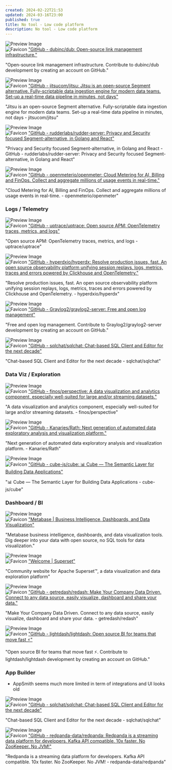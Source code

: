 ```yaml
---
created: 2024-02-22T21:53
updated: 2024-03-16T23:00
published: true
title: No tool - Low code platform
description: No tool - Low code platform
---
```



<div class="bg-white rounded-lg shadow-md p-4 flex">
  <div class="w-24 h-24 mr-4 flex-shrink-0">
    <img src="https://repository-images.githubusercontent.com/529708137/b511aa1c-7e86-4dfd-ba1e-df76e0adf023" alt="Preview Image" class="w-full h-full object-cover rounded">
  </div>
  <div>
    <div class="text-xl font-semibold mb-2 flex items-center">
      <img src="https://github.githubassets.com/favicons/favicon.svg" alt="Favicon" class="w-4 h-4 mr-2">
      <a href="https://github.com/dubinc/dub" target="_blank" class="text-blue-600 hover:underline">"GitHub - dubinc/dub: Open-source link management infrastructure."</a>
    </div>
    <p class="text-gray-600">"Open-source link management infrastructure. Contribute to dubinc/dub development by creating an account on GitHub."</p>
  </div>
</div>




<div class="bg-white rounded-lg shadow-md p-4 flex">
  <div class="w-24 h-24 mr-4 flex-shrink-0">
    <img src="https://repository-images.githubusercontent.com/285012857/d1144180-9639-11eb-8848-d7d896d426ff" alt="Preview Image" class="w-full h-full object-cover rounded">
  </div>
  <div>
    <div class="text-xl font-semibold mb-2 flex items-center">
      <img src="https://github.githubassets.com/favicons/favicon.svg" alt="Favicon" class="w-4 h-4 mr-2">
      <a href="https://github.com/jitsucom/jitsu" target="_blank" class="text-blue-600 hover:underline">"GitHub - jitsucom/jitsu: Jitsu is an open-source Segment alternative. Fully-scriptable data ingestion engine for modern data teams. Set-up a real-time data pipeline in minutes, not days"</a>
    </div>
    <p class="text-gray-600">"Jitsu is an open-source Segment alternative. Fully-scriptable data ingestion engine for modern data teams. Set-up a real-time data pipeline in minutes, not days - jitsucom/jitsu"</p>
  </div>
</div>



<div class="bg-white rounded-lg shadow-md p-4 flex">
  <div class="w-24 h-24 mr-4 flex-shrink-0">
    <img src="https://repository-images.githubusercontent.com/197743848/836735f6-dc16-4906-9d1f-2fce19b48665" alt="Preview Image" class="w-full h-full object-cover rounded">
  </div>
  <div>
    <div class="text-xl font-semibold mb-2 flex items-center">
      <img src="https://github.githubassets.com/favicons/favicon.svg" alt="Favicon" class="w-4 h-4 mr-2">
      <a href="https://github.com/rudderlabs/rudder-server" target="_blank" class="text-blue-600 hover:underline">"GitHub - rudderlabs/rudder-server: Privacy and Security focused Segment-alternative, in Golang and React"</a>
    </div>
    <p class="text-gray-600">"Privacy and Security focused Segment-alternative, in Golang and React   - GitHub - rudderlabs/rudder-server: Privacy and Security focused Segment-alternative, in Golang and React"</p>
  </div>
</div>




<div class="bg-white rounded-lg shadow-md p-4 flex">
  <div class="w-24 h-24 mr-4 flex-shrink-0">
    <img src="https://repository-images.githubusercontent.com/650344440/11b72f99-1d37-4c19-ac01-a35f92c1929a" alt="Preview Image" class="w-full h-full object-cover rounded">
  </div>
  <div>
    <div class="text-xl font-semibold mb-2 flex items-center">
      <img src="https://github.githubassets.com/favicons/favicon.svg" alt="Favicon" class="w-4 h-4 mr-2">
      <a href="https://github.com/openmeterio/openmeter" target="_blank" class="text-blue-600 hover:underline">"GitHub - openmeterio/openmeter: Cloud Metering for AI, Billing and FinOps. Collect and aggregate millions of usage events in real-time."</a>
    </div>
    <p class="text-gray-600">"Cloud Metering for AI, Billing and FinOps. Collect and aggregate millions of usage events in real-time. - openmeterio/openmeter"</p>
  </div>
</div>


### Logs / Telemetry


<div class="bg-white rounded-lg shadow-md p-4 flex">
  <div class="w-24 h-24 mr-4 flex-shrink-0">
    <img src="https://opengraph.githubassets.com/0f37741322b27fadbc1cdd36a36db424aaf3c0d460180388fb07e521eb2630f3/uptrace/uptrace" alt="Preview Image" class="w-full h-full object-cover rounded">
  </div>
  <div>
    <div class="text-xl font-semibold mb-2 flex items-center">
      <img src="https://github.githubassets.com/favicons/favicon.svg" alt="Favicon" class="w-4 h-4 mr-2">
      <a href="https://github.com/uptrace/uptrace" target="_blank" class="text-blue-600 hover:underline">"GitHub - uptrace/uptrace: Open source APM: OpenTelemetry traces, metrics, and logs"</a>
    </div>
    <p class="text-gray-600">"Open source APM: OpenTelemetry traces, metrics, and logs - uptrace/uptrace"</p>
  </div>
</div>



<div class="bg-white rounded-lg shadow-md p-4 flex">
  <div class="w-24 h-24 mr-4 flex-shrink-0">
    <img src="https://opengraph.githubassets.com/8e9b50e8d8c8b102448f3986fef2c57ee762dc6246db3422805f3625a91d455f/hyperdxio/hyperdx" alt="Preview Image" class="w-full h-full object-cover rounded">
  </div>
  <div>
    <div class="text-xl font-semibold mb-2 flex items-center">
      <img src="https://github.githubassets.com/favicons/favicon.svg" alt="Favicon" class="w-4 h-4 mr-2">
      <a href="https://github.com/hyperdxio/hyperdx" target="_blank" class="text-blue-600 hover:underline">"GitHub - hyperdxio/hyperdx: Resolve production issues, fast. An open source observability platform unifying session replays, logs, metrics, traces and errors powered by Clickhouse and OpenTelemetry."</a>
    </div>
    <p class="text-gray-600">"Resolve production issues, fast. An open source observability platform unifying session replays, logs, metrics, traces and errors powered by Clickhouse and OpenTelemetry. - hyperdxio/hyperdx"</p>
  </div>
</div>




<div class="bg-white rounded-lg shadow-md p-4 flex">
  <div class="w-24 h-24 mr-4 flex-shrink-0">
    <img src="https://opengraph.githubassets.com/fe3ea20251e6d1bc3a9ba5411e971ee498b83c1a6441342433601fa41b08750b/Graylog2/graylog2-server" alt="Preview Image" class="w-full h-full object-cover rounded">
  </div>
  <div>
    <div class="text-xl font-semibold mb-2 flex items-center">
      <img src="https://github.githubassets.com/favicons/favicon.svg" alt="Favicon" class="w-4 h-4 mr-2">
      <a href="https://github.com/Graylog2/graylog2-server" target="_blank" class="text-blue-600 hover:underline">"GitHub - Graylog2/graylog2-server: Free and open log management"</a>
    </div>
    <p class="text-gray-600">"Free and open log management. Contribute to Graylog2/graylog2-server development by creating an account on GitHub."</p>
  </div>
</div>




<div class="bg-white rounded-lg shadow-md p-4 flex">
  <div class="w-24 h-24 mr-4 flex-shrink-0">
    <img src="https://repository-images.githubusercontent.com/614656648/5abd81d4-f291-41e5-b8e0-a3f3d2904737" alt="Preview Image" class="w-full h-full object-cover rounded">
  </div>
  <div>
    <div class="text-xl font-semibold mb-2 flex items-center">
      <img src="https://github.githubassets.com/favicons/favicon.svg" alt="Favicon" class="w-4 h-4 mr-2">
      <a href="https://github.com/sqlchat/sqlchat" target="_blank" class="text-blue-600 hover:underline">"GitHub - sqlchat/sqlchat: Chat-based SQL Client and Editor for the next decade"</a>
    </div>
    <p class="text-gray-600">"Chat-based SQL Client and Editor for the next decade - sqlchat/sqlchat"</p>
  </div>
</div>



### Data Viz / Exploration


<div class="bg-white rounded-lg shadow-md p-4 flex">
  <div class="w-24 h-24 mr-4 flex-shrink-0">
    <img src="https://repository-images.githubusercontent.com/109291007/64988459-0986-451d-b9c7-4cad8be424b1" alt="Preview Image" class="w-full h-full object-cover rounded">
  </div>
  <div>
    <div class="text-xl font-semibold mb-2 flex items-center">
      <img src="https://github.githubassets.com/favicons/favicon.svg" alt="Favicon" class="w-4 h-4 mr-2">
      <a href="https://github.com/finos/perspective" target="_blank" class="text-blue-600 hover:underline">"GitHub - finos/perspective: A data visualization and analytics component, especially well-suited for large and/or streaming datasets."</a>
    </div>
    <p class="text-gray-600">"A data visualization and analytics component, especially well-suited for large and/or streaming datasets. - finos/perspective"</p>
  </div>
</div>



<div class="bg-white rounded-lg shadow-md p-4 flex">
  <div class="w-24 h-24 mr-4 flex-shrink-0">
    <img src="https://repository-images.githubusercontent.com/204949916/1c504901-733b-4bf5-b887-9c7fc75397fa" alt="Preview Image" class="w-full h-full object-cover rounded">
  </div>
  <div>
    <div class="text-xl font-semibold mb-2 flex items-center">
      <img src="https://github.githubassets.com/favicons/favicon.svg" alt="Favicon" class="w-4 h-4 mr-2">
      <a href="https://github.com/Kanaries/Rath" target="_blank" class="text-blue-600 hover:underline">"GitHub - Kanaries/Rath: Next generation of automated data exploratory analysis and visualization platform."</a>
    </div>
    <p class="text-gray-600">"Next generation of automated data exploratory analysis and visualization platform. - Kanaries/Rath"</p>
  </div>
</div>




<div class="bg-white rounded-lg shadow-md p-4 flex">
  <div class="w-24 h-24 mr-4 flex-shrink-0">
    <img src="https://repository-images.githubusercontent.com/149026292/a2901cd6-298a-4285-a023-a23670ec6431" alt="Preview Image" class="w-full h-full object-cover rounded">
  </div>
  <div>
    <div class="text-xl font-semibold mb-2 flex items-center">
      <img src="https://github.githubassets.com/favicons/favicon.svg" alt="Favicon" class="w-4 h-4 mr-2">
      <a href="https://github.com/cube-js/cube" target="_blank" class="text-blue-600 hover:underline">"GitHub - cube-js/cube: 📊  Cube — The Semantic Layer for Building Data Applications"</a>
    </div>
    <p class="text-gray-600">"📊  Cube — The Semantic Layer for Building Data Applications - cube-js/cube"</p>
  </div>
</div>


### Dashboard / BI


<div class="bg-white rounded-lg shadow-md p-4 flex">
  <div class="w-24 h-24 mr-4 flex-shrink-0">
    <img src="https://www.metabase.com/images/opengraph/home-og.jpg" alt="Preview Image" class="w-full h-full object-cover rounded">
  </div>
  <div>
    <div class="text-xl font-semibold mb-2 flex items-center">
      <img src="undefined" alt="Favicon" class="w-4 h-4 mr-2">
      <a href="https://www.metabase.com" target="_blank" class="text-blue-600 hover:underline">"Metabase | Business Intelligence, Dashboards, and Data Visualization"</a>
    </div>
    <p class="text-gray-600">"Metabase business intelligence, dashboards, and data visualization tools. Dig deeper into your data with open source, no SQL tools for data visualization."</p>
  </div>
</div>



<div class="bg-white rounded-lg shadow-md p-4 flex">
  <div class="w-24 h-24 mr-4 flex-shrink-0">
    <img src="undefined" alt="Preview Image" class="w-full h-full object-cover rounded">
  </div>
  <div>
    <div class="text-xl font-semibold mb-2 flex items-center">
      <img src="https://superset.apache.org/img/favicon.ico" alt="Favicon" class="w-4 h-4 mr-2">
      <a href="https://superset.apache.org" target="_blank" class="text-blue-600 hover:underline">"Welcome | Superset"</a>
    </div>
    <p class="text-gray-600">"Community website for Apache Superset™, a data visualization and data exploration platform"</p>
  </div>
</div>




<div class="bg-white rounded-lg shadow-md p-4 flex">
  <div class="w-24 h-24 mr-4 flex-shrink-0">
    <img src="https://opengraph.githubassets.com/e1e4c586af85164c27cc30844b1574c5d2dc158b3e13e1bfdaea38b7d99593d3/getredash/redash" alt="Preview Image" class="w-full h-full object-cover rounded">
  </div>
  <div>
    <div class="text-xl font-semibold mb-2 flex items-center">
      <img src="https://github.githubassets.com/favicons/favicon.svg" alt="Favicon" class="w-4 h-4 mr-2">
      <a href="https://github.com/getredash/redash" target="_blank" class="text-blue-600 hover:underline">"GitHub - getredash/redash: Make Your Company Data Driven. Connect to any data source, easily visualize, dashboard and share your data."</a>
    </div>
    <p class="text-gray-600">"Make Your Company Data Driven. Connect to any data source, easily visualize, dashboard and share your data. - getredash/redash"</p>
  </div>
</div>




<div class="bg-white rounded-lg shadow-md p-4 flex">
  <div class="w-24 h-24 mr-4 flex-shrink-0">
    <img src="https://opengraph.githubassets.com/2927491d5c37d09e5b837ab13934835d7e8f6952704e9e57deed9e24e0f06246/lightdash/lightdash" alt="Preview Image" class="w-full h-full object-cover rounded">
  </div>
  <div>
    <div class="text-xl font-semibold mb-2 flex items-center">
      <img src="https://github.githubassets.com/favicons/favicon.svg" alt="Favicon" class="w-4 h-4 mr-2">
      <a href="https://github.com/lightdash/lightdash" target="_blank" class="text-blue-600 hover:underline">"GitHub - lightdash/lightdash: Open source BI for teams that move fast ⚡️"</a>
    </div>
    <p class="text-gray-600">"Open source BI for teams that move fast ⚡️. Contribute to lightdash/lightdash development by creating an account on GitHub."</p>
  </div>
</div>


### App Builder
- AppSmith seems much more limited in term of integrations and UI looks old




<div class="bg-white rounded-lg shadow-md p-4 flex">
  <div class="w-24 h-24 mr-4 flex-shrink-0">
    <img src="https://repository-images.githubusercontent.com/614656648/5abd81d4-f291-41e5-b8e0-a3f3d2904737" alt="Preview Image" class="w-full h-full object-cover rounded">
  </div>
  <div>
    <div class="text-xl font-semibold mb-2 flex items-center">
      <img src="https://github.githubassets.com/favicons/favicon.svg" alt="Favicon" class="w-4 h-4 mr-2">
      <a href="https://github.com/sqlchat/sqlchat" target="_blank" class="text-blue-600 hover:underline">"GitHub - sqlchat/sqlchat: Chat-based SQL Client and Editor for the next decade"</a>
    </div>
    <p class="text-gray-600">"Chat-based SQL Client and Editor for the next decade - sqlchat/sqlchat"</p>
  </div>
</div>





<div class="bg-white rounded-lg shadow-md p-4 flex">
  <div class="w-24 h-24 mr-4 flex-shrink-0">
    <img src="https://repository-images.githubusercontent.com/309512982/5f774c00-279b-11eb-815d-c8ee10fbb94f" alt="Preview Image" class="w-full h-full object-cover rounded">
  </div>
  <div>
    <div class="text-xl font-semibold mb-2 flex items-center">
      <img src="https://github.githubassets.com/favicons/favicon.svg" alt="Favicon" class="w-4 h-4 mr-2">
      <a href="https://github.com/redpanda-data/redpanda/" target="_blank" class="text-blue-600 hover:underline">"GitHub - redpanda-data/redpanda: Redpanda is a streaming data platform for developers. Kafka API compatible. 10x faster. No ZooKeeper. No JVM!"</a>
    </div>
    <p class="text-gray-600">"Redpanda is a streaming data platform for developers. Kafka API compatible. 10x faster. No ZooKeeper. No JVM! - redpanda-data/redpanda"</p>
  </div>
</div>

